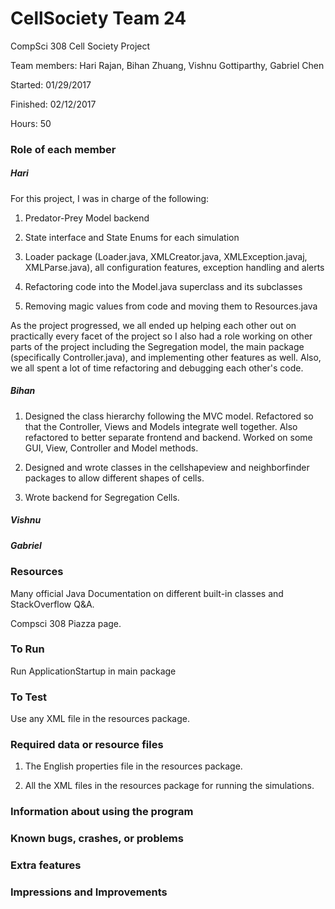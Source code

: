 # CellSociety Team 24

CompSci 308 Cell Society Project

Team members: Hari Rajan, Bihan Zhuang, Vishnu Gottiparthy, Gabriel Chen

Started: 01/29/2017

Finished: 02/12/2017

Hours: 50

### Role of each member
##### Hari
For this project, I was in charge of the following:

1) Predator-Prey Model backend

2) State interface and State Enums for each simulation

3) Loader package (Loader.java, XMLCreator.java, XMLException.javaj, XMLParse.java), all configuration features, exception handling and alerts

5) Refactoring code into the Model.java superclass and its subclasses

6) Removing magic values from code and moving them to Resources.java 

As the project progressed, we all ended up helping each other out on practically every facet of the project so I also had a role working on other parts of the project including the Segregation model, the main package (specifically Controller.java), and implementing other features as well. Also, we all spent a lot of time refactoring and debugging each other's code.

##### Bihan
1) Designed the class hierarchy following the MVC model. Refactored so that the Controller, Views and Models integrate well together. Also refactored to better
separate frontend and backend. Worked on some GUI, View, Controller and Model methods. 

2) Designed and wrote classes in the cellshapeview and neighborfinder packages to allow different shapes of cells. 

3) Wrote backend for Segregation Cells.


##### Vishnu

##### Gabriel

### Resources
Many official Java Documentation on different built-in classes and StackOverflow Q&A.

Compsci 308 Piazza page.

### To Run
Run ApplicationStartup in main package

### To Test
Use any XML file in the resources package. 

### Required data or resource files
1) The English properties file in the resources package.
 
2) All the XML files in the resources package for running the simulations.

### Information about using the program


### Known bugs, crashes, or problems


### Extra features


### Impressions and Improvements
